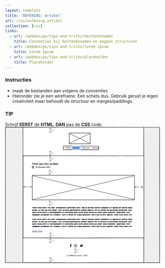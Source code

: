 ```yaml
---
layout: template
title: 'OEFENING: Artikel'
url: /css/oefening_artikel
collection: [css]
links:
  - url: /webdesign/tips-and-tricks/bestandsnamen
    title: Conventies bij bestandsnamen en mappen structuren
  - url: /webdesign/tips-and-tricks/lorem-ipsum
    title: Lorem Ipsum
  - url: /webdesign/tips-and-tricks/placeholder
    title: Placeholder  
---
```

<div class="highlight">
    <h3>Instructies</h3>
    <ul>
        <li>maak de bestanden aan volgens de conventies</li>
        <li>Hieronder zie je een wireframe. Een schets dus. Gebruik gerust je eigen creativiteit maar behoudt de structuur en marges/paddings.</li>
    </ul>
</div>

<div class="highlight">
    <h3>TIP</h3>
    Schrijf <strong>EERST</strong> de <strong>HTML</strong>, <strong>DAN</strong> pas de <strong>CSS</strong> code.
</div>

<img src="images/oefening_artikel.png" />